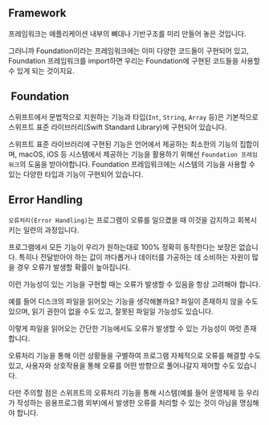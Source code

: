 ## Framework
프레임워크는 애플리케이션 내부의 뼈대나 기반구조를 미리 만들어 놓은 것입니다. 

그러니까 Foundation이라는 프레임워크에는 이미 다양한 코드들이 구현되어 있고, Foundation 프레임워크를 import하면 우리는 Foundation에 구현된 코드들을 사용할 수 있게 되는 것이지요. 
##  Foundation

스위프트에서 문법적으로 지원하는 기능과 타입(`Int`, `String`, `Array` 등)은 기본적으로 스위프트 표준 라이브러리(Swift Standard Library)에 구현되어 있습니다.

스위프트 표준 라이브러리에 구현된 기능은 언어에서 제공하는 최소한의 기능의 집합이며, macOS, iOS 등 시스템에서 제공하는 기능을 활용하기 위해선 `Foundation 프레임워크`의 도움을 받아야합니다. Foundation 프레임워크에는 시스템의 기능을 사용할 수 있는 다양한 타입과 기능이 구현되어 있습니다.

## Error Handling
`오류처리(Error Handling)`는 프로그램이 오류를 일으켰을 때 이것을 감지하고 회복시키는 일련의 과정입니다. 

프로그램에서 모든 기능이 우리가 원하는대로 100% 정확히 동작한다는 보장은 없습니다. 특히나 전달받아야 하는 값이 까다롭거나 데이터를 가공하는 데 소비하는 자원이 많을 경우 오류가 발생할 확률이 높아집니다. 

이런 가능성이 있는 기능을 구현할 때는 오류가 발생할 수 있음을 항상 고려해야 합니다. 

예를 들어 디스크의 파일을 읽어오는 기능을 생각해볼까요? 파일이 존재하지 않을 수도 있으며, 읽기 권한이 없을 수도 있고, 잘못된 파일일 가능성도 있습니다. 

이렇게 파일을 읽어오는 간단한 기능에서도 오류가 발생할 수 있는 가능성이 여럿 존재합니다. 

오류처리 기능을 통해 이런 상황들을 구별하여 프로그램 자체적으로 오류를 해결할 수도 있고, 사용자와 상호작용을 통해 오류를 어떤 방향으로 풀어나갈지 제어할 수도 있습니다.

다만 주의할 점은 스위프트의 오류처리 기능을 통해 시스템(예를 들어 운영체제 등 우리가 작성하는 응용프로그램 외부)에서 발생한 오류를 처리할 수 있는 것이 아님을 명심해야 합니다.